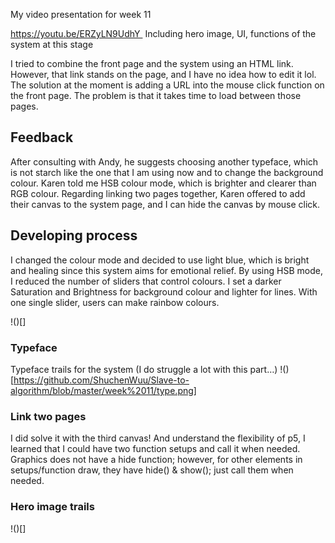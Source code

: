 My video presentation for week 11

https://youtu.be/ERZyLN9UdhY 
Including hero image, UI, functions of the system at this stage

I tried to combine the front page and the system using an HTML link. However, that link stands on the page, and I have no idea how to edit it lol.
The solution at the moment is adding a URL into the mouse click function on the front page. The problem is that it takes time to load between those pages. 

## Feedback 

After consulting with Andy, he suggests choosing another typeface, which is not starch like the one that I am using now and to change the background colour. Karen told me HSB colour mode, which is brighter and clearer than RGB colour. Regarding linking two pages together, Karen offered to add their canvas to the system page, and I can hide the canvas by mouse click.

## Developing process

I changed the colour mode and decided to use light blue, which is bright and healing since this system aims for emotional relief. By using HSB mode, I reduced the number of sliders that control colours. I set a darker Saturation and Brightness for background colour and lighter for lines. With one single slider, users can make rainbow colours.

!()[]

### Typeface 
Typeface trails for the system
(I do struggle a lot with this part…)
!()[https://github.com/ShuchenWuu/Slave-to-algorithm/blob/master/week%2011/type.png]


### Link two pages
I did solve it with the third canvas! And understand the flexibility of p5, I learned that I could have two function setups and call it when needed. Graphics does not have a hide function; however, for other elements in setups/function draw, they have hide() & show(); just call them when needed.



### Hero image trails
!()[]
